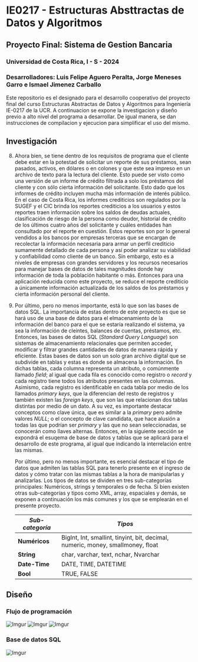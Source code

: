 # IE0217 - Estructuras Absttractas de Datos y Algoritmos

## Proyecto Final: Sistema de Gestion Bancaria

### Universidad de Costa Rica, I - S - 2024
### Desarrolladores: Luis Felipe Aguero Peralta, Jorge Meneses Garro e Ismael Jimenez Carballo


Este repositorio es el designado para el desarrollo cooperativo del proyecto final del curso Estructuras Abstractas de Datos y Algoritmos para Ingeniería IE-0217 de la UCR. A continuacion se expone la investigacion y diseño previo a alto nivel del programa a desarrollar. De igual manera, se dan instrucciones de compilacion y ejecucion para simplificar el uso del mismo.

## Investigación

8. Ahora bien, se tiene dentro de los requisitos de programa que el cliente debe estar en la potestad de solicitar un reporte de sus préstamos, sean pasados, activos, en dólares o en colones y que este sea impreso en un archivo de texto para la lectura del cliente. Esto puede ser visto como una versión de un informe de crédito filtrada a solo los préstamos del cliente y con sólo cierta información del solicitante. Esto dado que los informes de crédito incluyen mucha más información de interés público. En el caso de Costa Rica, los informes crediticios son regulados por la SUGEF y el CIC brinda los reportes crediticios a los usuarios y estos reportes traen información sobre los saldos de deudas actuales, clasificación de riesgo de la persona como deudor, historial de crédito de los últimos cuatro años del solicitante y cuáles entidades han consultado por el reporte en cuestión. Estos reportes son por lo general vendidos a los bancos por empresas terceras que se encargan de recolectar la información necesaria para armar un perfil crediticio sumamente detallado de cada persona y así poder analizar su viabilidad y confiabilidad como cliente de un banco. Sin embargo, esto es a niveles de empresas con grandes servidores y los recursos necesarios para manejar bases de datos de tales magnitudes donde hay información de toda la población habitante o más. Entonces para una aplicación reducida como este proyecto, se reduce el reporte crediticio a únicamente información actualizada de los saldos de los préstamos y cierta información personal del cliente.

9. Por último, pero no menos importante, está lo que son las bases de datos SQL. La importancia de estas dentro de este proyecto es que se hará uso de una base de datos para el elmacenamiento de la información del banco para el que se estaría realizando el sistema, ya sea la información de cleintes, balances de cuentas, préstamos, etc. Entonces, las bases de datos SQL (_Standard Query Language_) son sistemas de almacenamiento relacionales que permiten acceder, modificar y filtrar grandes cantidades de datos de manera rápida y eficiente. Estas bases de datos son un solo gran archivo digital que se subdivide en tablas y estas es donde se almacena la información. En dichas tablas, cada columna representa un atributo, o comúnmente llamado _field_; al igual que cada fila es conocido como registro o _record_ y cada registro tiene todos los atributos presentes en las columnas. Asimismo, cada registro es identificable en cada tabla por medio de los llamados _primary keys_, que la diferencian del resto de registros y también existen las _foreign keys_, que son las que relacionan dos tablas distintas por medio de un dato. A su vez, es importante destacar conceptos como clave única, que es similar a la _primary_ pero admite valores _NULL_; o el concepto de clave candidata, que hace alusión a todas las que podrían ser _primary_ y las que no sean seleccionadas, se conocerán como llaves alternas. Entonces, en la siguiente sección se expondrá el esuqema de base de datos y tablas que se aplicará para el desarrollo de este programa, al igual que indicando la interrelación entre las mismas.

    Por último, pero no menos importante, es esencial destacar el tipo de datos que admiten las tablas SQL para tenerlo presente en el ingreso de datos y cómo tratar con las mismas tablas a la hora de manipularlas y analizarlas. Los tipos de datos se dividen en tres sub-categorías principales: Numéricos, strings y temporales o de fecha. Si bien existen otras sub-categorías y tipos como XML, array, espaciales y demás, se exponen a continuación los más comunes y los que se emplearán en el presente proyecto.
    
    |***Sub-categoría***|***Tipos***|
    |---|---|
    |**Numéricos**|BigInt, Int, smallint, tinyint, bit, decimal, numeric, money, smallmoney, float|
    |**String**|char, varchar, text, nchar, Nvarchar|
    |**Date-Time**|DATE, TIME, DATETIME|
    |**Bool**|TRUE, FALSE|


## Diseño
### Flujo de programación
![Imgur](https://i.imgur.com/fJAjost.png)
![Imgur](https://i.imgur.com/hglk73Q.png)
![Imgur](https://i.imgur.com/YGRtrF5.png)

### Base de datos SQL
![Imgur](https://i.imgur.com/31YZ2P0.png)